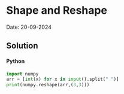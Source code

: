
# Shape and Reshape

Date: 20-09-2024

## Solution
#### Python
```python
import numpy
arr = [int(x) for x in input().split(" ")]
print(numpy.reshape(arr,(3,3)))
```
        